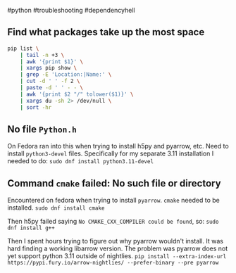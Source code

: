 #python #troubleshooting #dependencyhell

## Find what packages take up the most space

```sh
pip list \
	| tail -n +3 \
	| awk '{print $1}' \
	| xargs pip show \
	| grep -E 'Location:|Name:' \
	| cut -d ' ' -f 2 \
	| paste -d ' ' - - \
	| awk '{print $2 "/" tolower($1)}' \
	| xargs du -sh 2> /dev/null \
	| sort -hr
```

## No file `Python.h`

On Fedora ran into this when trying to install h5py and pyarrow, etc. Need to install `python3-devel` files. Specifically for my separate 3.11 installation I needed to do:
`sudo dnf install python3.11-devel`

## Command `cmake` failed: No such file or directory

Encountered on fedora when trying to install `pyarrow`.
`cmake` needed to be installed.
`sudo dnf install cmake`

Then h5py failed saying `No CMAKE_CXX_COMPILER could be found`, so:
`sudo dnf install g++`

Then I spent hours trying to figure out why pyarrow wouldn't install. It was hard finding a working libarrow version. The problem was pyarrow does not yet support python 3.11 outside of nightlies.
`pip install --extra-index-url https://pypi.fury.io/arrow-nightlies/ --prefer-binary --pre pyarrow`

## 